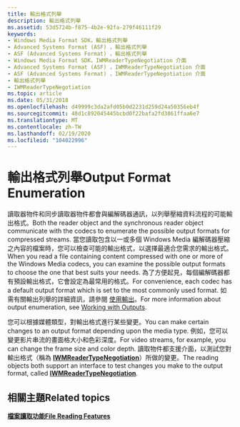 ```yaml
---
title: 輸出格式列舉
description: 輸出格式列舉
ms.assetid: 53d5724b-f875-4b2e-92fa-279f46111f29
keywords:
- Windows Media Format SDK，輸出格式列舉
- Advanced Systems Format (ASF) ，輸出格式列舉
- ASF (Advanced Systems Format) ，輸出格式列舉
- Windows Media Format SDK，IWMReaderTypeNegotiation 介面
- Advanced Systems Format (ASF) ，IWMReaderTypeNegotiation 介面
- ASF (Advanced Systems Format) ，IWMReaderTypeNegotiation 介面
- 輸出格式列舉
- IWMReaderTypeNegotiation
ms.topic: article
ms.date: 05/31/2018
ms.openlocfilehash: d49999c3da2afd05b0d2231d259d24a50356eb4f
ms.sourcegitcommit: 48d1c892045445bcbd0f22bafa2fd3861ffaa6e7
ms.translationtype: MT
ms.contentlocale: zh-TW
ms.lasthandoff: 02/19/2020
ms.locfileid: "104022996"
---
```

# <a name="output-format-enumeration"></a><span data-ttu-id="f1469-111">輸出格式列舉</span><span class="sxs-lookup"><span data-stu-id="f1469-111">Output Format Enumeration</span></span>

<span data-ttu-id="f1469-112">讀取器物件和同步讀取器物件都會與編解碼器通訊，以列舉壓縮資料流程的可能輸出格式。</span><span class="sxs-lookup"><span data-stu-id="f1469-112">Both the reader object and the synchronous reader object communicate with the codecs to enumerate the possible output formats for compressed streams.</span></span> <span data-ttu-id="f1469-113">當您讀取包含以一或多個 Windows Media 編解碼器壓縮之內容的檔案時，您可以檢查可能的輸出格式，以選擇最適合您需求的輸出格式。</span><span class="sxs-lookup"><span data-stu-id="f1469-113">When you read a file containing content compressed with one or more of the Windows Media codecs, you can examine the possible output formats to choose the one that best suits your needs.</span></span> <span data-ttu-id="f1469-114">為了方便起見，每個編解碼器都有預設輸出格式，它會設定為最常用的格式。</span><span class="sxs-lookup"><span data-stu-id="f1469-114">For convenience, each codec has a default output format which is set to the most commonly used format.</span></span> <span data-ttu-id="f1469-115">如需有關輸出列舉的詳細資訊，請參閱 [使用輸出](working-with-outputs.md)。</span><span class="sxs-lookup"><span data-stu-id="f1469-115">For more information about output enumeration, see [Working with Outputs](working-with-outputs.md).</span></span>

<span data-ttu-id="f1469-116">您可以根據媒體類型，對輸出格式進行某些變更。</span><span class="sxs-lookup"><span data-stu-id="f1469-116">You can make certain changes to an output format depending upon the media type.</span></span> <span data-ttu-id="f1469-117">例如，您可以變更影片串流的畫面格大小和色彩深度。</span><span class="sxs-lookup"><span data-stu-id="f1469-117">For video streams, for example, you can change the frame size and color depth.</span></span> <span data-ttu-id="f1469-118">讀取物件都支援介面，以測試您對輸出格式（稱為 [**IWMReaderTypeNegotiation**](/previous-versions/windows/desktop/api/wmsdkidl/nn-wmsdkidl-iwmreadertypenegotiation)）所做的變更。</span><span class="sxs-lookup"><span data-stu-id="f1469-118">The reading objects both support an interface to test changes you make to the output format, called [**IWMReaderTypeNegotiation**](/previous-versions/windows/desktop/api/wmsdkidl/nn-wmsdkidl-iwmreadertypenegotiation).</span></span>

## <a name="related-topics"></a><span data-ttu-id="f1469-119">相關主題</span><span class="sxs-lookup"><span data-stu-id="f1469-119">Related topics</span></span>

<dl> <dt>

[<span data-ttu-id="f1469-120">**檔案讀取功能**</span><span class="sxs-lookup"><span data-stu-id="f1469-120">**File Reading Features**</span></span>](file-reading-features.md)
</dt> </dl>

 

 





